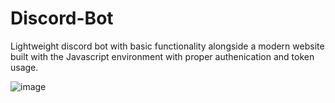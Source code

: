 ﻿# Discord-Bot

Lightweight discord bot with basic functionality alongside a modern website built with the Javascript environment with proper authenication and token usage. 

![image](https://github.com/user-attachments/assets/765c9d66-8395-4240-ad64-328be06cff0d)
